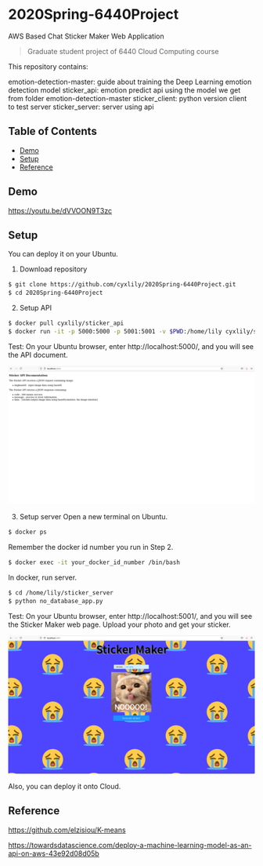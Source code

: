 # 2020Spring-6440Project

AWS Based Chat Sticker Maker Web Application
>Graduate student project of 6440 Cloud Computing course

This repository contains:

emotion-detection-master: guide about training the Deep Learning emotion detection model
sticker_api: emotion predict api using the model we get from folder emotion-detection-master
sticker_client: python version client to test server
sticker_server: server using api 

## Table of Contents

- [Demo](#demo)
- [Setup](#setup)
- [Reference](#reference)

## Demo
https://youtu.be/dVVOON9T3zc

## Setup

You can deploy it on your Ubuntu.

1. Download repository

```sh
$ git clone https://github.com/cyxlily/2020Spring-6440Project.git
$ cd 2020Spring-6440Project 
```
 2. Setup API
 
```sh
$ docker pull cyxlily/sticker_api 
$ docker run -it -p 5000:5000 -p 5001:5001 -v $PWD:/home/lily cyxlily/sticker_api
```
Test: On your Ubuntu browser, enter http://localhost:5000/, and you will see the API document.

![image](https://github.com/cyxlily/2020Spring-6440Project/blob/main/api.png) 

3. Setup server
Open a new terminal on Ubuntu.

```sh
$ docker ps
```
Remember the docker id number you run in Step 2.
```sh
$ docker exec -it your_docker_id_number /bin/bash 
```
In docker, run server.
```sh
$ cd /home/lily/sticker_server 
$ python no_database_app.py
```
Test: On your Ubuntu browser, enter http://localhost:5001/, and you will see the Sticker Maker web page. Upload your photo and get your sticker.

![image](https://github.com/cyxlily/2020Spring-6440Project/blob/main/server.png)

Also, you can deploy it onto Cloud.


## Reference
https://github.com/elzisiou/K-means

https://towardsdatascience.com/deploy-a-machine-learning-model-as-an-api-on-aws-43e92d08d05b


